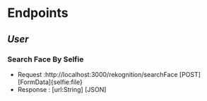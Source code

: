 # Endpoints
## _User_
### Search Face By Selfie
- Request :http://localhost:3000/rekognition/searchFace [POST] [FormData]{selfie:file}
- Response : [url:String] [JSON]
